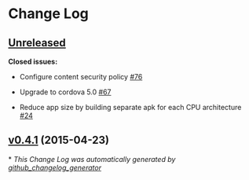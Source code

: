 # Change Log

## [Unreleased](https://github.com/PeerioTechnologies/peerio-mobile/tree/HEAD)

**Closed issues:**

- Configure content security policy [\#76](https://github.com/PeerioTechnologies/peerio-mobile/issues/76)

- Upgrade to cordova 5.0 [\#67](https://github.com/PeerioTechnologies/peerio-mobile/issues/67)

- Reduce app size by building separate apk for each CPU architecture [\#24](https://github.com/PeerioTechnologies/peerio-mobile/issues/24)

## [v0.4.1](https://github.com/PeerioTechnologies/peerio-mobile/tree/v0.4.1) (2015-04-23)



\* *This Change Log was automatically generated by [github_changelog_generator](https://github.com/skywinder/Github-Changelog-Generator)*